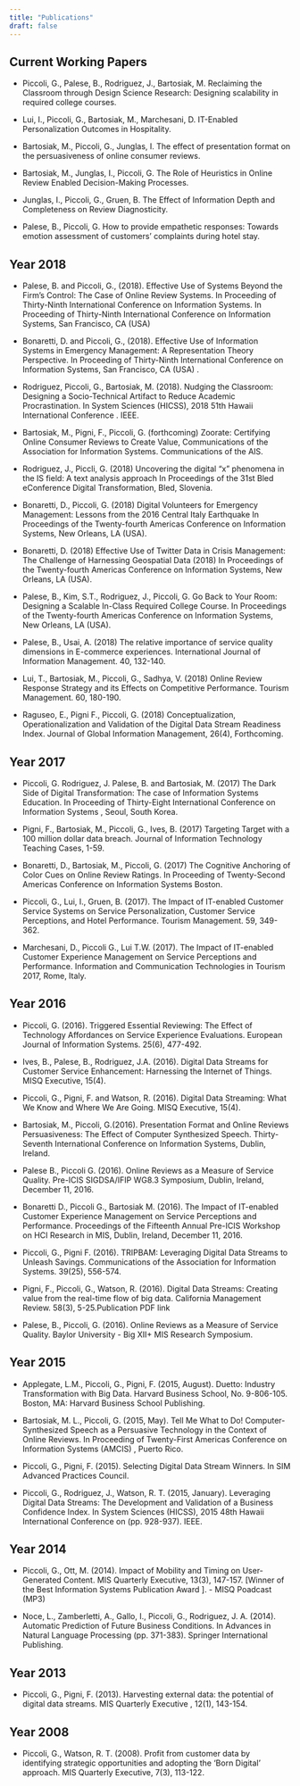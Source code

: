 ```yaml
---
title: "Publications"
draft: false
---
```


## Current Working Papers
- Piccoli, G., Palese, B., Rodriguez, J., Bartosiak, M. Reclaiming the Classroom through Design Science Research: Designing scalability in required college courses.

- Lui, I., Piccoli, G., Bartosiak, M., Marchesani, D. IT-Enabled Personalization Outcomes in Hospitality.

- Bartosiak, M., Piccoli, G., Junglas, I. The effect of presentation format on the persuasiveness of online consumer reviews.

- Bartosiak, M., Junglas, I., Piccoli, G. The Role of Heuristics in Online Review Enabled Decision-Making Processes.

- Junglas, I., Piccoli, G., Gruen, B. The Effect of Information Depth and Completeness on Review Diagnosticity.

- Palese, B., Piccoli, G. How to provide empathetic responses: Towards emotion assessment of customers’ complaints during hotel stay.

## Year 2018

- Palese, B. and Piccoli, G., (2018). Effective Use of Systems Beyond the Firm’s Control: The Case of Online Review Systems. In Proceeding of Thirty-Ninth International Conference on Information Systems. In Proceeding of Thirty-Ninth International Conference on Information Systems, San Francisco, CA (USA)

- Bonaretti, D. and Piccoli, G., (2018). Effective Use of Information Systems in Emergency Management: A Representation Theory Perspective. In Proceeding of Thirty-Ninth International Conference on Information Systems, San Francisco, CA (USA) .

- Rodriguez, Piccoli, G., Bartosiak, M. (2018). Nudging the Classroom: Designing a Socio-Technical Artifact to Reduce Academic Procrastination. In System Sciences (HICSS), 2018 51th Hawaii International Conference . IEEE.

- Bartosiak, M., Pigni, F., Piccoli, G. (forthcoming) Zoorate: Certifying Online Consumer Reviews to Create Value, Communications of the Association for Information Systems. Communications of the AIS.

- Rodriguez, J., Piccli, G. (2018) Uncovering the digital “x” phenomena in the IS field: A text analysis approach In Proceedings of the 31st Bled eConference Digital Transformation, Bled, Slovenia.

- Bonaretti, D., Piccoli, G. (2018) Digital Volunteers for Emergency Management: Lessons from the 2016 Central Italy Earthquake In Proceedings of the Twenty-fourth Americas Conference on Information Systems, New Orleans, LA (USA).

- Bonaretti, D. (2018) Effective Use of Twitter Data in Crisis Management: The Challenge of Harnessing Geospatial Data (2018) In Proceedings of the Twenty-fourth Americas Conference on Information Systems, New Orleans, LA (USA).

- Palese, B., Kim, S.T., Rodriguez, J., Piccoli, G. Go Back to Your Room: Designing a Scalable In-Class Required College Course. In Proceedings of the Twenty-fourth Americas Conference on Information Systems, New Orleans, LA (USA).

- Palese, B., Usai, A. (2018) The relative importance of service quality dimensions in E-commerce experiences. International Journal of Information Management. 40, 132-140.

- Lui, T., Bartosiak, M., Piccoli, G., Sadhya, V. (2018) Online Review Response Strategy and its Effects on Competitive Performance. Tourism Management. 60, 180-190.

- Raguseo, E., Pigni F., Piccoli, G. (2018) Conceptualization, Operationalization and Validation of the Digital Data Stream Readiness Index. Journal of Global Information Management, 26(4), Forthcoming.

## Year 2017

- Piccoli, G. Rodriguez, J. Palese, B. and Bartosiak, M. (2017) The Dark Side of Digital Transformation: The case of Information Systems Education. In Proceeding of Thirty-Eight International Conference on Information Systems , Seoul, South Korea.

- Pigni, F., Bartosiak, M., Piccoli, G., Ives, B. (2017) Targeting Target with a 100 million dollar data breach. Journal of Information Technology Teaching Cases, 1-59.

- Bonaretti, D., Bartosiak, M., Piccoli, G. (2017) The Cognitive Anchoring of Color Cues on Online Review Ratings. In Proceeding of Twenty-Second Americas Conference on Information Systems Boston.

- Piccoli, G., Lui, I., Gruen, B. (2017). The Impact of IT-enabled Customer Service Systems on Service Personalization, Customer Service Perceptions, and Hotel Performance. Tourism Management. 59, 349-362.

- Marchesani, D., Piccoli G., Lui T.W. (2017). The Impact of IT-enabled Customer Experience Management on Service Perceptions and Performance. Information and Communication Technologies in Tourism 2017, Rome, Italy.

## Year 2016

- Piccoli, G. (2016). Triggered Essential Reviewing: The Effect of Technology Affordances on Service Experience Evaluations. European Journal of Information Systems. 25(6), 477-492.

- Ives, B., Palese, B., Rodriguez, J.A. (2016). Digital Data Streams for Customer Service Enhancement: Harnessing the Internet of Things. MISQ Executive, 15(4).

- Piccoli, G., Pigni, F. and Watson, R. (2016). Digital Data Streaming: What We Know and Where We Are Going. MISQ Executive, 15(4).

- Bartosiak, M., Piccoli, G.(2016). Presentation Format and Online Reviews Persuasiveness: The Effect of Computer Synthesized Speech. Thirty-Seventh International Conference on Information Systems, Dublin, Ireland.

- Palese B., Piccoli G. (2016). Online Reviews as a Measure of Service Quality. Pre-ICIS SIGDSA/IFIP WG8.3 Symposium, Dublin, Ireland, December 11, 2016.

- Bonaretti D., Piccoli G., Bartosiak M. (2016). The Impact of IT-enabled Customer Experience Management on Service Perceptions and Performance. Proceedings of the Fifteenth Annual Pre-ICIS Workshop on HCI Research in MIS, Dublin, Ireland, December 11, 2016.

- Piccoli, G., Pigni F. (2016). TRIPBAM: Leveraging Digital Data Streams to Unleash Savings. Communications of the Association for Information Systems. 39(25), 556-574.

- Pigni, F., Piccoli, G., Watson, R. (2016). Digital Data Streams: Creating value from the real-time flow of big data. California Management Review. 58(3), 5-25.Publication PDF link

- Palese, B., Piccoli, G. (2016). Online Reviews as a Measure of Service Quality. Baylor University - Big XII+ MIS Research Symposium.

## Year 2015

- Applegate, L.M., Piccoli, G., Pigni, F. (2015, August). Duetto: Industry Transformation with Big Data. Harvard Business School, No. 9-806-105. Boston, MA: Harvard Business School Publishing.

- Bartosiak, M. L., Piccoli, G. (2015, May). Tell Me What to Do! Computer-Synthesized Speech as a Persuasive Technology in the Context of Online Reviews. In Proceeding of Twenty-First Americas Conference on Information Systems (AMCIS) , Puerto Rico.

- Piccoli, G., Pigni, F. (2015). Selecting Digital Data Stream Winners. In SIM Advanced Practices Council.

- Piccoli, G., Rodriguez, J., Watson, R. T. (2015, January). Leveraging Digital Data Streams: The Development and Validation of a Business Confidence Index. In System Sciences (HICSS), 2015 48th Hawaii International Conference on (pp. 928-937). IEEE.

## Year 2014

- Piccoli, G., Ott, M. (2014). Impact of Mobility and Timing on User-Generated Content. MIS Quarterly Executive, 13(3), 147-157. [Winner of the Best Information Systems Publication Award ]. - MISQ Poadcast (MP3)

- Noce, L., Zamberletti, A., Gallo, I., Piccoli, G., Rodriguez, J. A. (2014). Automatic Prediction of Future Business Conditions. In Advances in Natural Language Processing (pp. 371-383). Springer International Publishing.

## Year 2013

- Piccoli, G., Pigni, F. (2013). Harvesting external data: the potential of digital data streams. MIS Quarterly Executive , 12(1), 143-154.

## Year 2008

- Piccoli, G., Watson, R. T. (2008). Profit from customer data by identifying strategic opportunities and adopting the ‘Born Digital’ approach. MIS Quarterly Executive, 7(3), 113-122.